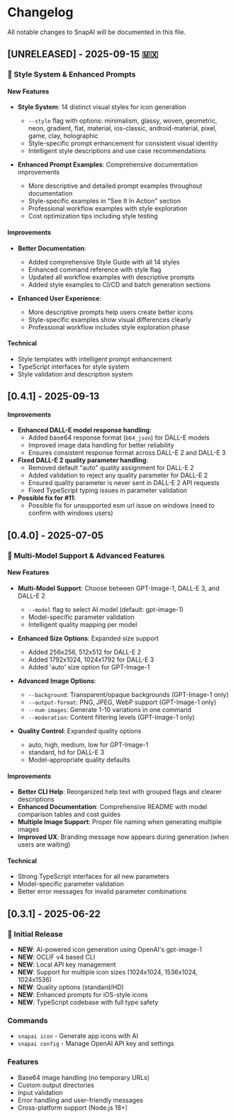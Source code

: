 # Changelog

All notable changes to SnapAI will be documented in this file.

## [UNRELEASED] - 2025-09-15 🇲🇽

### 🎨 Style System & Enhanced Prompts

#### New Features

- **Style System**: 14 distinct visual styles for icon generation

  - `--style` flag with options: minimalism, glassy, woven, geometric, neon, gradient, flat, material, ios-classic, android-material, pixel, game, clay, holographic
  - Style-specific prompt enhancement for consistent visual identity
  - Intelligent style descriptions and use case recommendations

- **Enhanced Prompt Examples**: Comprehensive documentation improvements
  - More descriptive and detailed prompt examples throughout documentation
  - Style-specific examples in "See It In Action" section
  - Professional workflow examples with style exploration
  - Cost optimization tips including style testing

#### Improvements

- **Better Documentation**:

  - Added comprehensive Style Guide with all 14 styles
  - Enhanced command reference with style flag
  - Updated all workflow examples with descriptive prompts
  - Added style examples to CI/CD and batch generation sections

- **Enhanced User Experience**:
  - More descriptive prompts help users create better icons
  - Style-specific examples show visual differences clearly
  - Professional workflow includes style exploration phase

#### Technical

- Style templates with intelligent prompt enhancement
- TypeScript interfaces for style system
- Style validation and description system

## [0.4.1] - 2025-09-13

#### Improvements

- **Enhanced DALL-E model response handling**:
  - Added base64 response format (`b64_json`) for DALL-E models
  - Improved image data handling for better reliability
  - Ensures consistent response format across DALL-E 2 and DALL-E 3
- **Fixed DALL-E 2 quality parameter handling**:
  - Removed default "auto" quality assignment for DALL-E 2
  - Added validation to reject any quality parameter for DALL-E 2
  - Ensured quality parameter is never sent in DALL-E 2 API requests
  - Fixed TypeScript typing issues in parameter validation
- **Possible fix for #11**:
  - Possible fix for unsupported esm url issue on windows (need to confirm with windows users)

## [0.4.0] - 2025-07-05

### 🎨 Multi-Model Support & Advanced Features

#### New Features

- **Multi-Model Support**: Choose between GPT-Image-1, DALL-E 3, and DALL-E 2

  - `--model` flag to select AI model (default: gpt-image-1)
  - Model-specific parameter validation
  - Intelligent quality mapping per model

- **Enhanced Size Options**: Expanded size support

  - Added 256x256, 512x512 for DALL-E 2
  - Added 1792x1024, 1024x1792 for DALL-E 3
  - Added 'auto' size option for GPT-Image-1

- **Advanced Image Options**:

  - `--background`: Transparent/opaque backgrounds (GPT-Image-1 only)
  - `--output-format`: PNG, JPEG, WebP support (GPT-Image-1 only)
  - `--num-images`: Generate 1-10 variations in one command
  - `--moderation`: Content filtering levels (GPT-Image-1 only)

- **Quality Control**: Expanded quality options
  - auto, high, medium, low for GPT-Image-1
  - standard, hd for DALL-E 3
  - Model-appropriate quality defaults

#### Improvements

- **Better CLI Help**: Reorganized help text with grouped flags and clearer descriptions
- **Enhanced Documentation**: Comprehensive README with model comparison tables and cost guides
- **Multiple Image Support**: Proper file naming when generating multiple images
- **Improved UX**: Branding message now appears during generation (when users are waiting)

#### Technical

- Strong TypeScript interfaces for all new parameters
- Model-specific parameter validation
- Better error messages for invalid parameter combinations

## [0.3.1] - 2025-06-22

### 🚀 Initial Release

- **NEW**: AI-powered icon generation using OpenAI's gpt-image-1
- **NEW**: OCLIF v4 based CLI
- **NEW**: Local API key management
- **NEW**: Support for multiple icon sizes (1024x1024, 1536x1024, 1024x1536)
- **NEW**: Quality options (standard/HD)
- **NEW**: Enhanced prompts for iOS-style icons
- **NEW**: TypeScript codebase with full type safety

### Commands

- `snapai icon` - Generate app icons with AI
- `snapai config` - Manage OpenAI API key and settings

### Features

- Base64 image handling (no temporary URLs)
- Custom output directories
- Input validation
- Error handling and user-friendly messages
- Cross-platform support (Node.js 18+)
